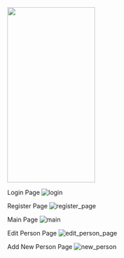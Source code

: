 
<img src=(https://github.com/hasanaltunbay/contacts_app_firebase_mvvm/assets/132913817/3e3055ce-1215-4585-9519-2cbd3663c794) width="200" height="400" />

Login Page
![login](https://github.com/hasanaltunbay/contacts_app_firebase_mvvm/assets/132913817/3e3055ce-1215-4585-9519-2cbd3663c794)

Register Page
![register_page](https://github.com/hasanaltunbay/contacts_app_firebase_mvvm/assets/132913817/368f7fe6-a99a-42c9-b9f4-bade3fc6205b)

Main Page
![main](https://github.com/hasanaltunbay/contacts_app_firebase_mvvm/assets/132913817/e8a62869-be31-472a-b053-497e650a79ff)

Edit Person Page
![edit_person_page](https://github.com/hasanaltunbay/contacts_app_firebase_mvvm/assets/132913817/ce28d6de-89d9-4a53-b9c6-d6911ef94b6e)

Add New Person Page
![new_person](https://github.com/hasanaltunbay/contacts_app_firebase_mvvm/assets/132913817/3ff87d47-e2d3-407f-a9a2-219db5c75edd)




